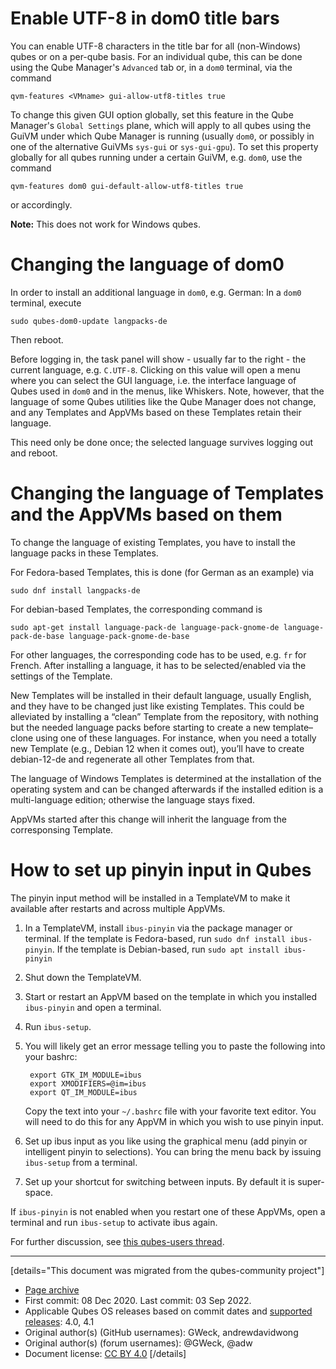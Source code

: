 # Enable UTF-8 in dom0 title bars

You can enable UTF-8 characters in the title bar for all (non-Windows) qubes or on a per-qube basis. For an individual qube, this can be done using the Qube Manager's `Advanced` tab or, in a `dom0` terminal, via the command

`qvm-features <VMname> gui-allow-utf8-titles true`

To change this given GUI option globally, set this feature in the Qube Manager's `Global Settings` plane, which will apply to all qubes using the GuiVM under which Qube Manager is running (usually `dom0`, or possibly in one of the alternative GuiVMs `sys-gui` or `sys-gui-gpu`). To set this property globally for all qubes running under a certain GuiVM, e.g. `dom0`, use the command

`qvm-features dom0 gui-default-allow-utf8-titles true`

or accordingly.

**Note:** This does not work for Windows qubes.

# Changing the language of dom0

In order to install an additional language in `dom0`, e.g. German: In a `dom0` terminal, execute

`sudo qubes-dom0-update langpacks-de`

Then reboot.

Before logging in, the task panel will show - usually far to the right - the current language, e.g. `C.UTF-8`. Clicking on this value will open a menu where you can select the GUI language, i.e. the interface language of Qubes used in `dom0` and in the menus, like Whiskers. Note, however, that the language of some Qubes utilities like the Qube Manager does not change, and any Templates and AppVMs based on these Templates retain their language.

This need only be done once; the selected language survives logging out and reboot.

# Changing the language of Templates and the AppVMs based on them

To change the language of existing Templates, you have to install the language packs in these Templates.

For Fedora-based Templates, this is done (for German as an example) via

`sudo dnf install langpacks-de`

For debian-based Templates, the corresponding command is

`sudo apt-get install language-pack-de language-pack-gnome-de language-pack-de-base language-pack-gnome-de-base`

For other languages, the corresponding code has to be used, e.g. `fr` for French. After installing a language, it has to be selected/enabled via the settings of the Template.

New Templates will be installed in their default language, usually English, and they have to be changed just like existing Templates. This could be alleviated by installing a “clean” Template from the repository, with nothing but the needed language packs before starting to create a new template–clone using one of these languages. For instance, when you need a totally new Template (e.g., Debian 12 when it comes out), you’ll have to create debian-12-de and regenerate all other Templates from that.

The language of Windows Templates is determined at the installation of the operating system and can be changed afterwards if the installed edition is a multi-language edition; otherwise the language stays fixed.

AppVMs started after this change will inherit the language from the corresponsing Template.

# How to set up pinyin input in Qubes

The pinyin input method will be installed in a TemplateVM to make it available after restarts and across multiple AppVMs.

1.  In a TemplateVM, install `ibus-pinyin` via the package manager or terminal. If the template is Fedora-based, run `sudo dnf install ibus-pinyin`. If the template is Debian-based, run `sudo apt install ibus-pinyin`

2.  Shut down the TemplateVM.

3.  Start or restart an AppVM based on the template in which you installed `ibus-pinyin` and open a terminal.

4.  Run `ibus-setup`.

5.  You will likely get an error message telling you to paste the following into your bashrc:

    ```
     export GTK_IM_MODULE=ibus
     export XMODIFIERS=@im=ibus
     export QT_IM_MODULE=ibus
    ```

    Copy the text into your `~/.bashrc` file with your favorite text editor. You will need to do this for any AppVM in which you wish to use pinyin input.

6.  Set up ibus input as you like using the graphical menu (add pinyin or intelligent pinyin to selections). You can bring the menu back by issuing `ibus-setup` from a terminal.

7.  Set up your shortcut for switching between inputs. By default it is super-space.

If `ibus-pinyin` is not enabled when you restart one of these AppVMs, open a terminal and run `ibus-setup` to activate ibus again.

For further discussion, see [this qubes-users thread](https://groups.google.com/forum/#!searchin/qubes-users/languge/qubes-users/VcNPlhdgVQM/iF9PqSzayacJ).

------------------------------------------------------------------------

[details="This document was migrated from the qubes-community project"]
- [Page archive](https://github.com/Qubes-Community/Contents/blob/master/docs/customization/language-localization.md)
- First commit: 08 Dec 2020. Last commit: 03 Sep 2022.
- Applicable Qubes OS releases based on commit dates and [supported releases](https://www.qubes-os.org/doc/supported-releases/): 4.0, 4.1
- Original author(s) (GitHub usernames): GWeck, andrewdavidwong
- Original author(s) (forum usernames): @GWeck, @adw
- Document license: [CC BY 4.0](https://creativecommons.org/licenses/by/4.0/)
[/details]

<div data-theme-toc="true"> </div>